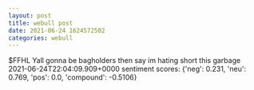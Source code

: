 ```yaml
--- 
layout: post 
title: webull post 
date: 2021-06-24 1624572502 
categories: webull 
--- 
```

$FFHL Yall gonna be bagholders then say im hating  short this garbage	2021-06-24T22:04:09.909+0000
sentiment scores: {'neg': 0.231, 'neu': 0.769, 'pos': 0.0, 'compound': -0.5106}